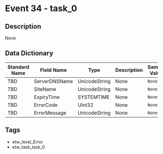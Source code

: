 # Event 34 - task_0

## Description
None

## Data Dictionary
|Standard Name|Field Name|Type|Description|Sample Value|
|---|---|---|---|---|
|TBD|ServerDNSName|UnicodeString|None|`None`|
|TBD|SiteName|UnicodeString|None|`None`|
|TBD|ExpiryTime|SYSTEMTIME|None|`None`|
|TBD|ErrorCode|UInt32|None|`None`|
|TBD|ErrorMessage|UnicodeString|None|`None`|

## Tags
* etw_level_Error
* etw_task_task_0